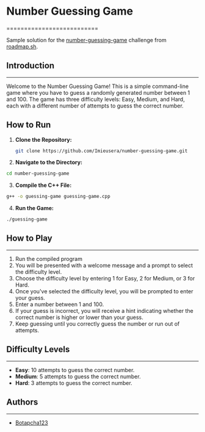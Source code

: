 # Number Guessing Game
==========================

Sample solution for the [number-guessing-game](https://roadmap.sh/projects/number-guessing-game) challenge from [roadmap.sh](https://roadmap.sh).

## Introduction
---------------

Welcome to the Number Guessing Game! This is a simple command-line game where you have to guess a randomly generated number between 1 and 100. The game has three difficulty levels: Easy, Medium, and Hard, each with a different number of attempts to guess the correct number.

## How to Run

1. **Clone the Repository:**
   ```bash
   git clone https://github.com/Imieusera/number-guessing-game.git
   ```
3. **Navigate to the Directory:**
  ```bash
  cd number-guessing-game
  ```
3. **Compile the C++ File:**
  ```bash
  g++ -o guessing-game guessing-game.cpp
  ```
4. **Run the Game:**
  ```bash
  ./guessing-game
  ```

## How to Play
--------------

1. Run the compiled program
2. You will be presented with a welcome message and a prompt to select the difficulty level.
3. Choose the difficulty level by entering 1 for Easy, 2 for Medium, or 3 for Hard.
4. Once you've selected the difficulty level, you will be prompted to enter your guess.
5. Enter a number between 1 and 100.
6. If your guess is incorrect, you will receive a hint indicating whether the correct number is higher or lower than your guess.
7. Keep guessing until you correctly guess the number or run out of attempts.

## Difficulty Levels
-------------------

* **Easy**: 10 attempts to guess the correct number.
* **Medium**: 5 attempts to guess the correct number.
* **Hard**: 3 attempts to guess the correct number.
## Authors
---------

* [Botapcha123]([https://github.com/Imieusera])

